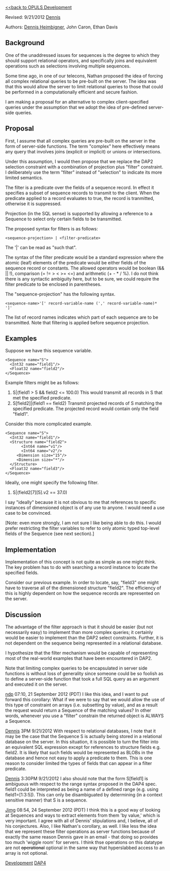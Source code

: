 [\<\<back to OPULS Development](OPULS_Development "wikilink")

Revised: 9/21/2012 [Dennis](User:dmh "wikilink")

Authors: [Dennis Heimbigner](User:dmh "wikilink"), John Caron, Ethan
Davis

## Background

One of the unaddressed issues for sequences is the degree to which they
should support relational operators, and specifically joins and
equivalent operations such as selections involving multiple sequences.

Some time ago, in one of our telecons, Nathan proposed the idea of
forcing all complex relational queries to be pre-built on the server.
The idea was that this would allow the server to limit relational
queries to those that could be performed in a computationally efficient
and secure fashion.

I am making a proposal for an alternative to complex client-specified
queries under the assumption that we adopt the idea of pre-defined
server-side queries.

## Proposal

First, I assume that all complex queries are pre-built on the server in
the form of server-side functions. The term "complex" here effectively
means any query that involves joins (explicit or implicit) or unions or
intersections.

Under this assumption, I would then propose that we replace the DAP2
selection constraint with a combination of projection plus "filter"
constraint. I deliberately use the term "filter" instead of "selection"
to indicate its more limited semantics.

The filter is a predicate over the fields of a sequence record. In
effect it specifies a subset of sequence records to transmit to the
client. When the predicate applied to a record evaluates to true, the
record is tranmitted, otherwise it is suppressed.

Projection (in the SQL sense) is supported by allowing a reference to a
Sequence to select only certain fields to be transmitted.

The proposed syntax for filters is as follows:

    <sequence-projection> | <filter-predicate>

The '\|' can be read as "such that".

The syntax of the filter predicate would be a standard expression where
the atomic (leaf) elements of the predicate would be either fields of
the sequence record or constants. The allowed operators would be boolean
(&& \|\| !), comparison (= != \> \< \>= \<=) and arithmetic (+ - \* /
%). I do not think there is any syntactic ambiguity here, but to be
sure, we could require the filter predicate to be enclosed in
parentheses.

The "sequence-projection" has the following syntax.

    <sequence-name>'[' record-variable-name (',' record-variable-name)* ']'

The list of record names indicates which part of each sequence are to be
transmitted. Note that filtering is applied before sequence projection.

## Examples

Suppose we have this sequence variable.

    <Sequence name="S">
      <Int32 name="field1"/>
      <Float32 name="field2"/>
    </Sequence>

Example filters might be as follows:

1.  S\|(field1 \> 5 && field2 \<= 100.0)
    This would transmit all records in S that met the specified
    predicate.
2.  S\[field2\]\|(field1 == field2)
    Transmit projected records of S matching the specified predicate.
    The projected record would contain only the field "field1".

Consider this more complicated example.

    <Sequence name="S">
      <Int32 name="field1"/>
      <Structure name="field2">
           <Int64 name="v1"/>
           <Int64 name="v2"/>
         <Dimension size="15"/>
         <Dimension size="*"/>
      </Structure>
      <Float32 name="field3"/>
    </Sequence>

Ideally, one might specify the following filter.

1.  S\|(field2\[7\]\[5\].v2 == 37.0)

I say "ideally" because it is not obvious to me that references to
specific instances of dimensioned object is of any use to anyone. I
would need a use case to be convinced.

\[Note: even more strongly, I am not sure I like being able to do this.
I would prefer restricting the filter variables to refer to only atomic
typed top-level fields of the Sequence (see next section).\]

## Implementation

Implementation of this concept is not quite as simple as one might
think. The key problem has to do with searching a record instance to
locate the specified fields.

Consider our previous example. In order to locate, say, "field3" one
might have to traverse all of the dimensioned structure "field2". The
efficiency of this is highly dependent on how the sequence records are
represented on the server.

## Discussion

The advantage of the filter approach is that it should be easier (but
not necessarily easy) to implement than more complex queries; it
certainly would be easier to implement than the DAP2 select constraints.
Further, it is not dependent on the sequence being represented in a
relational database.

I hypothesize that the filter mechanism would be capable of representing
most of the real-world examples that have been encountered in DAP2.

Note that limiting complex queries to be encapsulated in server side
functions is without loss of generality since someone could be so
foolish as to define a server-side function that took a full SQL query
as an argument and executed it on the server.

[ndp](User:Ndp "wikilink") 07:10, 21 September 2012 (PDT) I like this
idea, and I want to put forward this corollary: What if we were to say
that we would allow the use of this type of constraint on arrays (i.e.
subsetting by value), and as a result the request would return a
Sequence of the matching values? In other words, whenever you use a
"filter" constrain the returned object is ALWAYS a Sequence.

[Dennis](User:dmh "wikilink") 3PM 9/21/2012 With respect to relational
databases, I note that it may be the case that the Sequence S is
actually being stored in a relational database on the server. In this
situation, it is possible to turn the filter into an equivalent SQL
expression except for references to structure fields e.g. field2. It is
likely that such fields would be represented as BLOBs in the database
and hence not easy to apply a predicate to them. This is one reason to
consider limited the types of fields that can appear in a filter
predicate.

[Dennis](User:dmh "wikilink") 3:30PM 9/21/2012 I also should note that
the form S\[field1\] is ambiguous with respect to the range syntax
proposed in the DAP4 spec. field1 could be interpreted as being a name
of a defined range (e.g. using field1=\[1:3:5\]). This can only be
disambiguated by determining (in a context sensitive manner) that S is a
sequence.

[Jimg](User:Jimg "wikilink") 08:54, 24 September 2012 (PDT) I think this
is a good way of looking at Sequences and ways to extract elements from
them 'by value,' which is very important. I agree with all of Dennis'
stipulations and, I believe, all of his conjectures. Also, I like
Nathan's corollary, as well. I like less the idea that we represent
these filter operations as server functions because of exactly the same
reason Dennis gave in an email - that doing so provides too much 'wiggle
room' for servers. I think thse operations on this datatype are not
~~operational~~ optional in the same way that hyperslabbed access to an
array is not optional.

[Development](Category:Development "wikilink")
[DAP4](Category:DAP4 "wikilink")